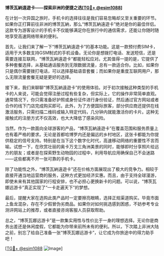 **博茨瓦納遠遊卡——探索非洲的便捷之选[[TG💪+ @esim1088](https://t.me/s/esim1088)]**

在计划一次异国之旅时，手机卡的选择往往是我们容易忽略却又至关重要的环节。如果你正打算前往非洲的博茨瓦納，那么“博茨瓦納遠遊卡”绝对是你的最佳伴侣。这款专为游客设计的手机卡不仅能够满足你在旅行中的通信需求，还能让你随时随地享受高速网络带来的便利。

首先，让我们来了解一下“博茨瓦納遠遊卡”的基本功能。这是一款预付费SIM卡，适用于大多数支持GSM制式的手机设备。无论你是想拨打电话、发送短信，还是需要连接互联网，“博茨瓦納遠遊卡”都能轻松应对。尤其值得一提的是，它提供了多种套餐选择，从基础通话服务到无限数据流量，总有一款适合你。比如，如果你只是偶尔需要拨打电话，可以选择基础语音套餐；而如果你是重度互联网用户，那么无限流量套餐无疑是更好的选择。

接下来，我们来聊聊“博茨瓦納遠遊卡”的使用体验。对于初次接触这种类型的手机卡的人来说，可能会觉得注册过程有些复杂，但实际上，它的操作非常简单直观。通常情况下，你只需准备好护照或身份证件进行身份验证，然后通过官方网站或者合作的线下门店完成购买即可。此外，为了方便国际旅客，部分供应商还提供在线激活服务，只需扫描二维码或输入特定代码，几分钟内就能激活你的卡片。这种无接触式的注册方式不仅高效，也大大降低了感染风险。

当然，作为一款面向全球游客的产品，“博茨瓦納遠遊卡”在覆盖范围和服务质量上也有着严格的要求。无论是首都哈博罗内还是偏远的乡村地区，这张卡都能为你提供稳定的信号支持。特别是在当下这个数字化时代，高速移动网络的重要性不言而喻。试想一下，在欣赏壮丽的奥卡万戈三角洲美景的同时，能够即时分享照片给远方的朋友；或者是在探索野生动物园的过程中，利用导航应用确保自己不会迷路——这些都离不开一张可靠的手机卡。

除了功能性之外，“博茨瓦納遠遊卡”还在价格方面展现出了极大的竞争力。相较于直接开通当地运营商的服务，这种方式更加经济实惠。而且，由于支持全球漫游，即使未来有其他国家的行程安排，也不必担心更换新卡的问题。可以说，“博茨瓦娜远游卡”真正实现了“一卡走遍天下”的梦想。

最后，提醒大家在选购此类产品时一定要擦亮眼睛，选择正规渠道购买。毕竟市面上鱼龙混杂，存在不少假冒伪劣商品。如果你对如何挑选感到困惑，不妨参考专业测评网站上的推荐，或者直接咨询客服人员获取帮助。

总之，“博茨瓦娜远游卡”是一款集实用性与性价比于一身的理想选择。无论你是商务出差还是休闲度假，它都能为你带来前所未有的便利。所以，下次踏上非洲大陆之前，别忘了给自己准备一张“博茨瓦娜远游卡”，让它成为你旅途中的得力助手吧！

[[TG💪+ @esim1088](https://t.me/s/esim1088) ![Image](https://i.postimg.cc/4NQfJmqS/Snipaste-2025-05-13-00-14-12.png)]